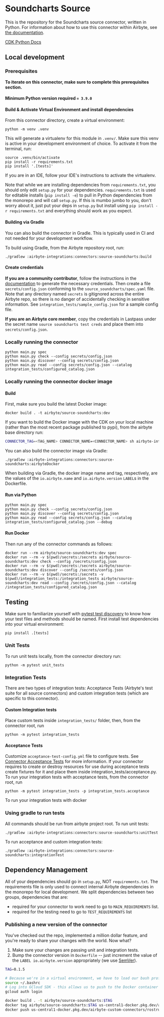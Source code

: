 # Soundcharts Source

This is the repository for the Soundcharts source connector, written in Python.
For information about how to use this connector within Airbyte, see [the documentation](https://docs.airbyte.com/integrations/sources/soundcharts).

[CDK Python Docs](https://airbyte-cdk.readthedocs.io/en/latest/index.html)

## Local development

### Prerequisites

**To iterate on this connector, make sure to complete this prerequisites section.**

#### Minimum Python version required `= 3.9.0`

#### Build & Activate Virtual Environment and install dependencies

From this connector directory, create a virtual environment:

```
python -m venv .venv
```

This will generate a virtualenv for this module in `.venv/`. Make sure this venv is active in your
development environment of choice. To activate it from the terminal, run:

```
source .venv/bin/activate
pip install -r requirements.txt
pip install '.[tests]'
```

If you are in an IDE, follow your IDE's instructions to activate the virtualenv.

Note that while we are installing dependencies from `requirements.txt`, you should only edit `setup.py` for your dependencies. `requirements.txt` is
used for editable installs (`pip install -e`) to pull in Python dependencies from the monorepo and will call `setup.py`.
If this is mumbo jumbo to you, don't worry about it, just put your deps in `setup.py` but install using `pip install -r requirements.txt` and everything
should work as you expect.

#### Building via Gradle

You can also build the connector in Gradle. This is typically used in CI and not needed for your development workflow.

To build using Gradle, from the Airbyte repository root, run:

```
./gradlew :airbyte-integrations:connectors:source-soundcharts:build
```

#### Create credentials

**If you are a community contributor**, follow the instructions in the [documentation](https://docs.airbyte.com/integrations/sources/soundcharts)
to generate the necessary credentials. Then create a file `secrets/config.json` conforming to the `source_soundcharts/spec.yaml` file.
Note that any directory named `secrets` is gitignored across the entire Airbyte repo, so there is no danger of accidentally checking in sensitive information.
See `integration_tests/sample_config.json` for a sample config file.

**If you are an Airbyte core member**, copy the credentials in Lastpass under the secret name `source soundcharts test creds`
and place them into `secrets/config.json`.

### Locally running the connector

```
python main.py spec
python main.py check --config secrets/config.json
python main.py discover --config secrets/config.json
python main.py read --config secrets/config.json --catalog integration_tests/configured_catalog.json
```

### Locally running the connector docker image

#### Build

First, make sure you build the latest Docker image:

```
docker build . -t airbyte/source-soundcharts:dev
```

If you want to build the Docker image with the CDK on your local machine (rather than the most recent package published to pypi), from the airbyte base directory run:

```bash
CONNECTOR_TAG=<TAG_NAME> CONNECTOR_NAME=<CONNECTOR_NAME> sh airbyte-integrations/scripts/build-connector-image-with-local-cdk.sh
```

You can also build the connector image via Gradle:

```
./gradlew :airbyte-integrations:connectors:source-soundcharts:airbyteDocker
```

When building via Gradle, the docker image name and tag, respectively, are the values of the `io.airbyte.name` and `io.airbyte.version` `LABEL`s in
the Dockerfile.

#### Run via Python

```
python main.py spec
python main.py check --config secrets/config.json
python main.py discover --config secrets/config.json
python main.py read --config secrets/config.json --catalog integration_tests/configured_catalog.json --debug
```

#### Run Docker

Then run any of the connector commands as follows:

```
docker run --rm airbyte/source-soundcharts:dev spec
docker run --rm -v $(pwd)/secrets:/secrets airbyte/source-soundcharts:dev check --config /secrets/config.json
docker run --rm -v $(pwd)/secrets:/secrets airbyte/source-soundcharts:dev discover --config /secrets/config.json
docker run --rm -v $(pwd)/secrets:/secrets -v $(pwd)/integration_tests:/integration_tests airbyte/source-soundcharts:dev read --config /secrets/config.json --catalog /integration_tests/configured_catalog.json
```

## Testing

Make sure to familiarize yourself with [pytest test discovery](https://docs.pytest.org/en/latest/goodpractices.html#test-discovery) to know how your test files and methods should be named.
First install test dependencies into your virtual environment:

```
pip install .[tests]
```

### Unit Tests

To run unit tests locally, from the connector directory run:

```
python -m pytest unit_tests
```

### Integration Tests

There are two types of integration tests: Acceptance Tests (Airbyte's test suite for all source connectors) and custom integration tests (which are specific to this connector).

#### Custom Integration tests

Place custom tests inside `integration_tests/` folder, then, from the connector root, run

```
python -m pytest integration_tests
```

#### Acceptance Tests

Customize `acceptance-test-config.yml` file to configure tests. See [Connector Acceptance Tests](https://docs.airbyte.com/connector-development/testing-connectors/connector-acceptance-tests-reference) for more information.
If your connector requires to create or destroy resources for use during acceptance tests create fixtures for it and place them inside integration_tests/acceptance.py.
To run your integration tests with acceptance tests, from the connector root, run

```
python -m pytest integration_tests -p integration_tests.acceptance
```

To run your integration tests with docker

### Using gradle to run tests

All commands should be run from airbyte project root.
To run unit tests:

```
./gradlew :airbyte-integrations:connectors:source-soundcharts:unitTest
```

To run acceptance and custom integration tests:

```
./gradlew :airbyte-integrations:connectors:source-soundcharts:integrationTest
```

## Dependency Management

All of your dependencies should go in `setup.py`, NOT `requirements.txt`. The requirements file is only used to connect internal Airbyte dependencies in the monorepo for local development.
We split dependencies between two groups, dependencies that are:

- required for your connector to work need to go to `MAIN_REQUIREMENTS` list.
- required for the testing need to go to `TEST_REQUIREMENTS` list

### Publishing a new version of the connector

You've checked out the repo, implemented a million dollar feature, and you're ready to share your changes with the world. Now what?

1. Make sure your changes are passing unit and integration tests.
1. Bump the connector version in `Dockerfile` -- just increment the value of the `LABEL io.airbyte.version` appropriately (we use [SemVer](https://semver.org/)).

```bash
TAG=0.1.5

# Because we're in a virtual environment, we have to load our bash profile to make gcloud CLI available
source ~/.bashrc
# Log into GCloud SDK - this allows us to push to the Docker container registry
gcloud auth login

docker build . -t airbyte/source-soundcharts:$TAG
docker tag airbyte/source-soundcharts:$TAG us-central1-docker.pkg.dev/airbyte-custom-connectors/rostrumrecords/source-soundcharts:$TAG
docker push us-central1-docker.pkg.dev/airbyte-custom-connectors/rostrumrecords/source-soundcharts:$TAG
```
